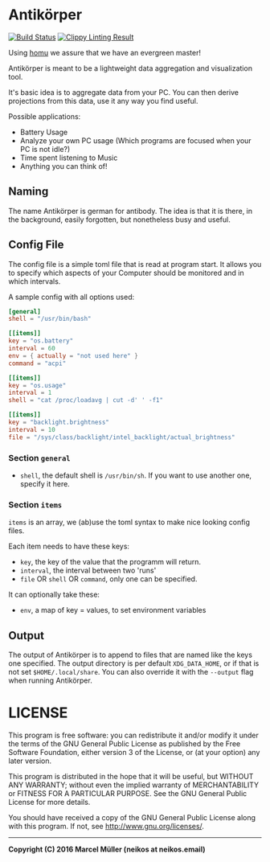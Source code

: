 Antikörper
==========

[![Build Status](https://travis-ci.org/anti-koerper/antikoerper.svg?branch=master)](https://travis-ci.org/anti-koerper/antikoerper)
[![Clippy Linting Result](https://clippy.bashy.io/github/anti-koerper/antikoerper/master/badge.svg)](https://clippy.bashy.io/github/anti-koerper/antikoerper/master/log)

Using [homu](https://homu.io) we assure that we have an evergreen master!


Antikörper is meant to be a lightweight data aggregation and visualization tool.

It's basic idea is to aggregate data from your PC. You can then derive
projections from this data, use it any way you find useful.

Possible applications:

- Battery Usage
- Analyze your own PC usage (Which programs are focused when your PC is not
idle?)
- Time spent listening to Music
- Anything you can think of!


Naming
------

The name Antikörper is german for antibody. The idea is that it is there, in the
background, easily forgotten, but nonetheless busy and useful.

Config File
-----------

The config file is a simple toml file that is read at program start. It allows
you to specify which aspects of your Computer should be monitored and in which
intervals.

A sample config with all options used:

```toml
[general]
shell = "/usr/bin/bash"

[[items]]
key = "os.battery"
interval = 60
env = { actually = "not used here" }
command = "acpi"

[[items]]
key = "os.usage"
interval = 1
shell = "cat /proc/loadavg | cut -d' ' -f1"

[[items]]
key = "backlight.brightness"
interval = 10
file = "/sys/class/backlight/intel_backlight/actual_brightness"
```

### Section `general`

- `shell`, the default shell is `/usr/bin/sh`. If you want to use another one,
  specify it here.

### Section `items`

`items` is an array, we (ab)use the toml syntax to make nice looking config
files.

Each item needs to have these keys:
- `key`, the key of the value that the programm will return.
- `interval`, the interval between two 'runs'
- `file` OR `shell` OR `command`, only one can be specified.

It can optionally take these:
- `env`, a map of key = values, to set environment variables

Output
------

The output of Antikörper is to append to files that are named like the keys one
specified. The output directory is per default `XDG_DATA_HOME`, or if that is
not set `$HOME/.local/share`. You can also override it with the `--output` flag
when running Antikörper.

# LICENSE

This program is free software: you can redistribute it and/or modify
it under the terms of the GNU General Public License as published by
the Free Software Foundation, either version 3 of the License, or
(at your option) any later version.

This program is distributed in the hope that it will be useful,
but WITHOUT ANY WARRANTY; without even the implied warranty of
MERCHANTABILITY or FITNESS FOR A PARTICULAR PURPOSE.  See the
GNU General Public License for more details.

You should have received a copy of the GNU General Public License
along with this program.  If not, see <http://www.gnu.org/licenses/>.


--------


__Copyright (C) 2016 Marcel Müller (neikos at neikos.email)__
